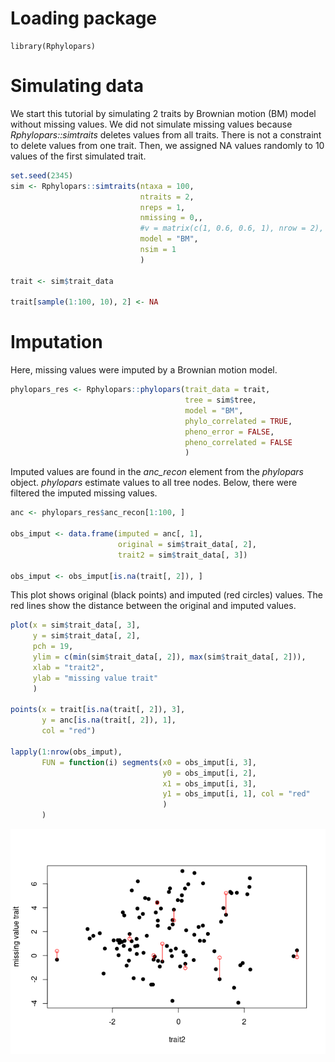 # Loading package

``` r()
library(Rphylopars)
```

# Simulating data

We start this tutorial by simulating 2 traits by Brownian motion (BM)
model without missing values. We did not simulate missing values because
*Rphylopars::simtraits* deletes values from all traits. There is not a
constraint to delete values from one trait. Then, we assigned NA values
randomly to 10 values of the first simulated trait.

``` r
set.seed(2345)
sim <- Rphylopars::simtraits(ntaxa = 100,
                             ntraits = 2,
                             nreps = 1,
                             nmissing = 0,,
                             #v = matrix(c(1, 0.6, 0.6, 1), nrow = 2),
                             model = "BM",
                             nsim = 1
                             )  

trait <- sim$trait_data

trait[sample(1:100, 10), 2] <- NA
```

# Imputation

Here, missing values were imputed by a Brownian motion model.

``` r
phylopars_res <- Rphylopars::phylopars(trait_data = trait,
                                       tree = sim$tree,
                                       model = "BM",
                                       phylo_correlated = TRUE,
                                       pheno_error = FALSE,
                                       pheno_correlated = FALSE
                                       )
```

Imputed values are found in the *anc_recon* element from the *phylopars*
object. *phylopars* estimate values to all tree nodes. Below, there were
filtered the imputed missing values.

``` r
anc <- phylopars_res$anc_recon[1:100, ] 

obs_imput <- data.frame(imputed = anc[, 1], 
                        original = sim$trait_data[, 2], 
                        trait2 = sim$trait_data[, 3])  

obs_imput <- obs_imput[is.na(trait[, 2]), ]
```

This plot shows original (black points) and imputed (red circles)
values. The red lines show the distance between the original and imputed
values.

``` r
plot(x = sim$trait_data[, 3], 
     y = sim$trait_data[, 2],
     pch = 19,
     ylim = c(min(sim$trait_data[, 2]), max(sim$trait_data[, 2])),
     xlab = "trait2",
     ylab = "missing value trait"
     )

points(x = trait[is.na(trait[, 2]), 3],
       y = anc[is.na(trait[, 2]), 1],
       col = "red")

lapply(1:nrow(obs_imput), 
       FUN = function(i) segments(x0 = obs_imput[i, 3], 
                                  y0 = obs_imput[i, 2], 
                                  x1 = obs_imput[i, 3], 
                                  y1 = obs_imput[i, 1], col = "red"
                                  )
       )
```

![](readme_files/figure-markdown_github/unnamed-chunk-4-1.png)

